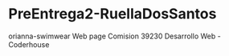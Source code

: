 # PreEntrega2-RuellaDosSantos
orianna-swimwear
Web page
Comision 39230 
Desarrollo Web - Coderhouse

